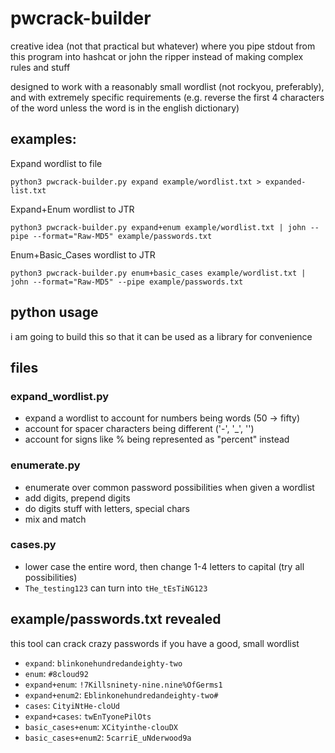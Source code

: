 # pwcrack-builder

creative idea (not that practical but whatever) where you pipe stdout from this program into hashcat or john the ripper instead of making complex rules and stuff

designed to work with a reasonably small wordlist (not rockyou, preferably), and with extremely specific requirements (e.g. reverse the first 4 characters of the word unless the word is in the english dictionary)

## examples:

Expand wordlist to file

`python3 pwcrack-builder.py expand example/wordlist.txt > expanded-list.txt`

Expand+Enum wordlist to JTR

`python3 pwcrack-builder.py expand+enum example/wordlist.txt | john --pipe --format="Raw-MD5" example/passwords.txt`

Enum+Basic_Cases wordlist to JTR

`python3 pwcrack-builder.py enum+basic_cases example/wordlist.txt | john --format="Raw-MD5" --pipe example/passwords.txt`

## python usage

i am going to build this so that it can be used as a library for convenience

## files

### expand_wordlist.py

- expand a wordlist to account for numbers being words (50 -> fifty)
- account for spacer characters being different ('-', '_', '')
- account for signs like % being represented as "percent" instead

### enumerate.py

- enumerate over common password possibilities when given a wordlist
- add digits, prepend digits
- do digits stuff with letters, special chars
- mix and match

### cases.py

- lower case the entire word, then change 1-4 letters to capital (try all possibilities)
- `The_testing123` can turn into `tHe_tEsTiNG123`

## example/passwords.txt revealed

this tool can crack crazy passwords if you have a good, small wordlist

- `expand`: `blinkonehundredandeighty-two`
- `enum`: `#8cloud92`
- `expand+enum`: `!7Killsninety-nine.nine%OfGerms1`
- `expand+enum2`: `Eblinkonehundredandeighty-two#`
- `cases`: `CityiNtHe-cloUd`
- `expand+cases`: `twEnTyonePilOts`
- `basic_cases+enum`: `XCityinthe-clouDX`
- `basic_cases+enum2`: `5carriE_uNderwood9a`
